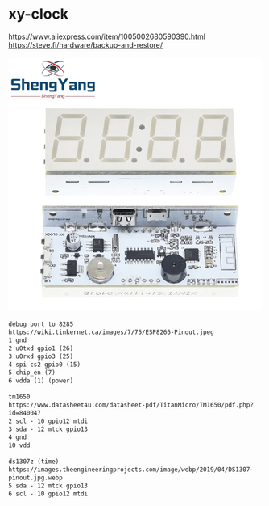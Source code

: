 # xy-clock

https://www.aliexpress.com/item/1005002680590390.html
https://steve.fi/hardware/backup-and-restore/

![xy-clock](xy-clock.webp)

```
debug port to 8285
https://wiki.tinkernet.ca/images/7/75/ESP8266-Pinout.jpeg
1 gnd
2 u0txd gpio1 (26)
3 u0rxd gpio3 (25)
4 spi cs2 gpio0 (15)
5 chip_en (7)
6 vdda (1) (power)

tm1650
https://www.datasheet4u.com/datasheet-pdf/TitanMicro/TM1650/pdf.php?id=840047
2 scl - 10 gpio12 mtdi
3 sda - 12 mtck gpio13
4 gnd
10 vdd

ds1307z (time)
https://images.theengineeringprojects.com/image/webp/2019/04/DS1307-pinout.jpg.webp
5 sda - 12 mtck gpio13
6 scl - 10 gpio12 mtdi
```

